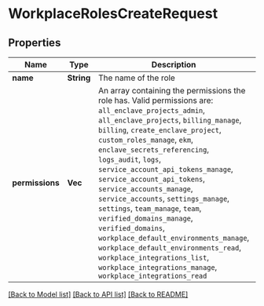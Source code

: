 # WorkplaceRolesCreateRequest

## Properties

Name | Type | Description | Notes
------------ | ------------- | ------------- | -------------
**name** | **String** | The name of the role | 
**permissions** | **Vec<String>** | An array containing the permissions the role has. Valid permissions are: `all_enclave_projects_admin`, `all_enclave_projects`, `billing_manage`, `billing`, `create_enclave_project`, `custom_roles_manage`, `ekm`, `enclave_secrets_referencing`, `logs_audit`, `logs`, `service_account_api_tokens_manage`, `service_account_api_tokens`, `service_accounts_manage`, `service_accounts`, `settings_manage`, `settings`, `team_manage`, `team`, `verified_domains_manage`, `verified_domains`, `workplace_default_environments_manage`, `workplace_default_environments_read`, `workplace_integrations_list`, `workplace_integrations_manage`, `workplace_integrations_read` | 

[[Back to Model list]](../README.md#documentation-for-models) [[Back to API list]](../README.md#documentation-for-api-endpoints) [[Back to README]](../README.md)



